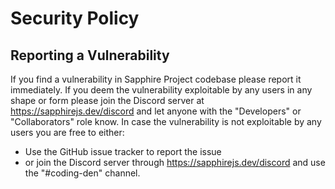 # Security Policy

## Reporting a Vulnerability

If you find a vulnerability in Sapphire Project codebase please report it immediately. If you deem the vulnerability
exploitable by any users in any shape or form please join the Discord server at https://sapphirejs.dev/discord and let
anyone with the "Developers" or "Collaborators" role know. In case the vulnerability is not exploitable by any users you
are free to either:

- Use the GitHub issue tracker to report the issue
- or join the Discord server through https://sapphirejs.dev/discord and use the "#coding-den" channel.
